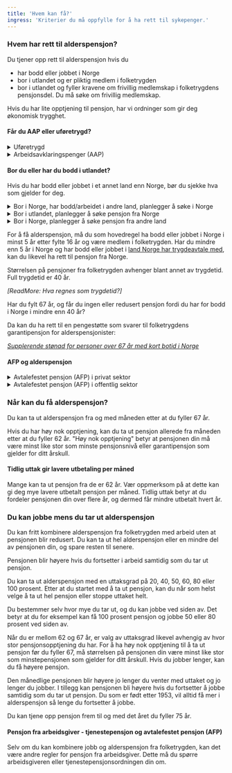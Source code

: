 ```yaml
---
title: 'Hvem kan få?'
ingress: 'Kriterier du må oppfylle for å ha rett til sykepenger.'
---
```


### Hvem har rett til alderspensjon?

Du tjener opp rett til alderspensjon hvis du

* har bodd eller jobbet i Norge
* bor i utlandet og er pliktig medlem i folketrygden
* bor i utlandet og fyller kravene om frivillig medlemskap i folketrygdens pensjonsdel. Du må søke om frivillig medlemskap.

Hvis du har lite opptjening til pensjon, har vi ordninger som gir deg økonomisk trygghet.


#### Får du AAP eller uføretrygd?

<details class="accordion">
  <summary>Uføretrygd</summary>
  <p>Innhold mangler</p>
</details>

<details class="accordion">
  <summary>Arbeidsavklaringspenger (AAP)</summary>
  <p>Innhold mangler</p>
</details>

#### Bor du eller har du bodd i utlandet?

Hvis du har bodd eller jobbet i et annet land enn Norge, bør du sjekke hva som gjelder for deg.

<details class="accordion">
  <summary>Bor i Norge, har bodd/arbeidet i andre land, planlegger å søke i Norge</summary>
  <p>Innhold mangler</p>
</details>

<details class="accordion">
  <summary>Bor i utlandet, planlegger å søke pensjon fra Norge</summary>
  <p>Innhold mangler</p>
</details>

<details class="accordion">
  <summary>Bor i Norge, planlegger å søke pensjon fra andre land</summary>
  <p>Innhold mangler</p>
</details>

For å få alderspensjon, må du som hovedregel ha bodd eller jobbet i Norge i minst 5 år etter fylte 16 år og være medlem i folketrygden. Har du mindre enn 5 år i Norge og har bodd eller jobbet i [land Norge har trygdeavtale med](#), kan du likevel ha rett til pensjon fra Norge.

Størrelsen på pensjoner fra folketrygden avhenger blant annet av trygdetid. Full trygdetid er 40 år.

_[ReadMore: Hva regnes som trygdetid?]_

Har du fylt 67 år, og får du ingen eller redusert pensjon fordi du har for bodd i Norge i mindre enn 40 år?

Da kan du ha rett til en pengestøtte som svarer til folketrygdens garantipensjon for alderspensjonister:

_[Supplerende stønad for personer over 67 år med kort botid i Norge](#)_

#### AFP og alderspensjon

<details class="accordion">
  <summary>Avtalefestet pensjon (AFP) i privat sektor</summary>
  <p>Innhold mangler</p>
</details>

<details class="accordion">
  <summary>Avtalefestet pensjon (AFP) i offentlig sektor</summary>
  <p>Innhold mangler</p>
</details>

### Når kan du få alderspensjon?

Du kan ta ut alderspensjon fra og med måneden etter at du fyller 67 år.

Hvis du har høy nok opptjening, kan du ta ut pensjon allerede fra måneden etter at du fyller 62 år. "Høy nok opptjening" betyr at pensjonen din må være minst like stor som minste pensjonsnivå eller garantipensjon som gjelder for ditt årskull.

#### Tidlig uttak gir lavere utbetaling per måned

Mange kan ta ut pensjon fra de er 62 år. Vær oppmerksom på at dette kan gi deg mye lavere utbetalt pensjon per måned. Tidlig uttak betyr at du fordeler pensjonen din over flere år, og dermed får mindre utbetalt hvert år.

### Du kan jobbe mens du tar ut alderspensjon

Du kan fritt kombinere alderspensjon fra folketrygden med arbeid uten at pensjonen blir redusert. Du kan ta ut hel alderspensjon eller en mindre del av pensjonen din, og spare resten til senere.

Pensjonen blir høyere hvis du fortsetter i arbeid samtidig som du tar ut pensjon.

Du kan ta ut alderspensjon med en uttaksgrad på 20, 40, 50, 60, 80 eller 100 prosent. Etter at du startet med å ta ut pensjon, kan du når som helst velge å ta ut hel pensjon eller stoppe uttaket helt.

Du bestemmer selv hvor mye du tar ut, og du kan jobbe ved siden av. Det betyr at du for eksempel kan få 100 prosent pensjon og jobbe 50 eller 80 prosent ved siden av.

Når du er mellom 62 og 67 år, er valg av uttaksgrad likevel avhengig av hvor stor pensjonsopptjening du har. For å ha høy nok opptjening til å ta ut pensjon før du fyller 67, må størrelsen på pensjonen din være minst like stor som minstepensjonen som gjelder for ditt årskull. Hvis du jobber lenger, kan du få høyere pensjon.

Den månedlige pensjonen blir høyere jo lenger du venter med uttaket og jo lenger du jobber. I tillegg kan pensjonen bli høyere hvis du fortsetter å jobbe samtidig som du tar ut pensjon. Du som er født etter 1953, vil alltid få mer i alderspensjon så lenge du fortsetter å jobbe.

Du kan tjene opp pensjon frem til og med det året du fyller 75 år.

#### Pensjon fra arbeidsgiver - tjenestepensjon og avtalefestet pensjon (AFP)

Selv om du kan kombinere jobb og alderspensjon fra folketrygden, kan det være andre regler for pensjon fra arbeidsgiver. Dette må du spørre arbeidsgiveren eller tjenestepensjonsordningen din om.



